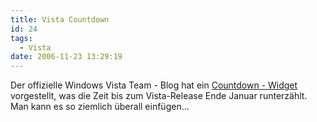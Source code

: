 ```yaml
---
title: Vista Countdown
id: 24
tags:
  - Vista
date: 2006-11-23 13:29:19
---
```


Der offizielle Windows Vista Team - Blog hat ein [Countdown - Widget](http://windowsvistablog.com/blogs/windowsvista/archive/2006/11/22/countdown-to-the-consumer-launch-of-windows-vista.aspx) vorgestellt, was die Zeit bis zum Vista-Release Ende Januar runterzählt. Man kann es so ziemlich überall einfügen...
<div style="width: 130px; position: relative; height: 142px"><script src="http://download.gallery.start.com/d.dll/1~1~485~4304/VistaCountdown.js" type="text/javascript"></script></div>